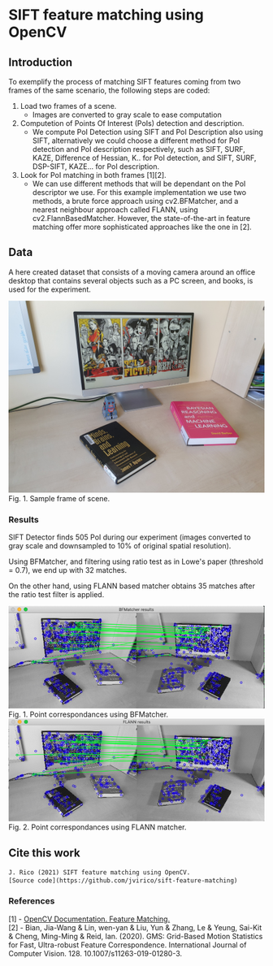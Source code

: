 # SIFT feature matching using OpenCV

## Introduction
To exemplify the process of matching SIFT features coming from two frames of the same scenario, the following steps are coded:

1. Load two frames of a scene.
    - Images are converted to gray scale to ease computation
2. Computetion of Points Of Interest (PoIs) detection and description.
    - We compute PoI Detection using SIFT and PoI Description also using SIFT, alternatively we could choose a different method for PoI detection and PoI description respectively, such as SIFT, SURF, KAZE, Difference of Hessian, K.. for PoI detection, and SIFT, SURF, DSP-SIFT, KAZE... for PoI description.
3. Look for PoI matching in both frames [1][2].
    - We can use different methods that will be dependant on the PoI descriptor we use. For this example implementation we use two methods, a brute force approach using cv2.BFMatcher, and a nearest neighbour approach called FLANN, using cv2.FlannBasedMatcher. However, the state-of-the-art in feature matching offer more sophisticated approaches like the one in [2].

## Data
A here created dataset that consists of a moving camera around an office desktop that contains several objects such as a PC screen, and books, is used for the experiment.

<img src="./data/Scene2/20200613_181153.jpg" alt="drawing" width="600"/>  
Fig. 1. Sample frame of scene.  



### Results
SIFT Detector finds 505 PoI during our experiment (images converted to gray scale and downsampled to 10% of original spatial resolution).  

Using BFMatcher, and filtering using ratio test as in Lowe's paper (threshold = 0.7), we end up with 32 matches.  

On the other hand, using FLANN based matcher obtains 35 matches after the ratio test filter is applied.  

<img src="./img/BFMatcher.png" alt="drawing" width="600"/>  
Fig. 1. Point correspondances using BFMatcher.  

<img src="./img/FLANN_matcher.png" alt="drawing" width="600"/>  
Fig. 2. Point correspondances using FLANN matcher.  


## Cite this work
    J. Rico (2021) SIFT feature matching using OpenCV.
    [Source code](https://github.com/jvirico/sift-feature-matching)  


### References
[1] - [OpenCV Documentation. Feature Matching.](https://docs.opencv.org/4.5.2/dc/dc3/tutorial_py_matcher.html)  
[2] - Bian, Jia-Wang & Lin, wen-yan & Liu, Yun & Zhang, Le & Yeung, Sai-Kit & Cheng, Ming-Ming & Reid, Ian. (2020). GMS: Grid-Based Motion Statistics for Fast, Ultra-robust Feature Correspondence. International Journal of Computer Vision. 128. 10.1007/s11263-019-01280-3.  